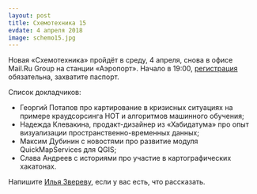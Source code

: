 ```yaml
---
layout: post
title: Схемотехника 15
evdate: 4 апреля 2018
image: schemo15.jpg
---
```

Новая «Схемотехника» пройдёт в среду, 4 апреля, снова в офисе Mail.Ru Group на станции «Аэропорт».
Начало в 19:00, [регистрация](https://corp.mail.ru/ru/press/events/441/) обязательна, захватите паспорт.

Список докладчиков:

* Георгий Потапов про картирование в кризисных ситуациях на примере краудсорсинга HOT и алгоритмов машинного обучения;
* Надежда Клевакина, продакт-дизайнер из «Хабидатума» про опыт визуализации пространственно-временных данных;
* Максим Дубинин с новостями про развитие модуля QuickMapServices для QGIS;
* Слава Андреев с историями про участие в картографических хакатонах.

Напишите [Илья Звереву](mailto:ilya@zverev.info), если у вас есть, что рассказать.
